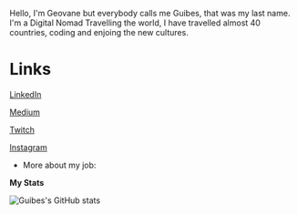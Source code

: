 Hello, I'm Geovane but everybody calls me Guibes, that was my last name.
I'm a Digital Nomad Travelling the world, I have travelled almost 40 countries, coding and enjoing the new cultures.

# Links
[LinkedIn](https://www.linkedin.com/in/guibes/)

[Medium](https://guibesdev.medium.com)

[Twitch](https://www.twitch.tv/guibesdev)

[Instagram](https://www.instagram.com/guibesgeovane/)


- More about my job:

**My Stats**

![Guibes's GitHub stats](https://github-readme-stats.vercel.app/api?username=guibes&show_icons=true&theme=radical)


